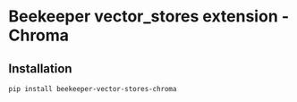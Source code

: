 # Beekeeper vector_stores extension - Chroma

## Installation 

```bash
pip install beekeeper-vector-stores-chroma
```
